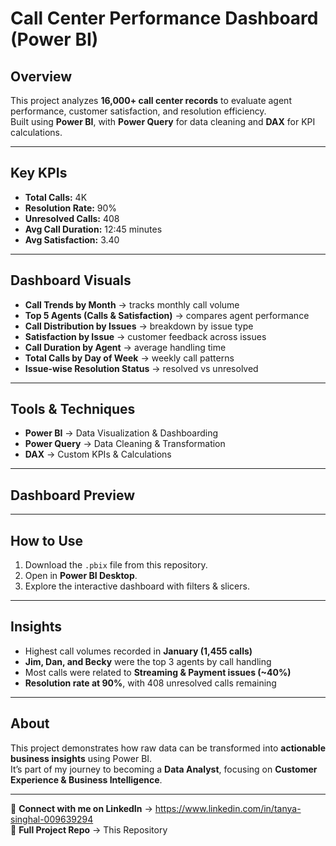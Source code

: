 #  Call Center Performance Dashboard (Power BI)

##  Overview
This project analyzes **16,000+ call center records** to evaluate agent performance, customer satisfaction, and resolution efficiency.  
Built using **Power BI**, with **Power Query** for data cleaning and **DAX** for KPI calculations.  

---

##  Key KPIs
-  **Total Calls:** 4K  
-  **Resolution Rate:** 90%  
-  **Unresolved Calls:** 408  
-  **Avg Call Duration:** 12:45 minutes  
-  **Avg Satisfaction:** 3.40  

---

##  Dashboard Visuals
-  **Call Trends by Month** → tracks monthly call volume  
-  **Top 5 Agents (Calls & Satisfaction)** → compares agent performance  
-  **Call Distribution by Issues** → breakdown by issue type  
-  **Satisfaction by Issue** → customer feedback across issues  
-  **Call Duration by Agent** → average handling time  
-  **Total Calls by Day of Week** → weekly call patterns  
-  **Issue-wise Resolution Status** → resolved vs unresolved  

---

##  Tools & Techniques
- **Power BI** → Data Visualization & Dashboarding  
- **Power Query** → Data Cleaning & Transformation  
- **DAX** → Custom KPIs & Calculations  

---

##  Dashboard Preview




---

##  How to Use
1. Download the `.pbix` file from this repository.  
2. Open in **Power BI Desktop**.  
3. Explore the interactive dashboard with filters & slicers.  

---

##  Insights
-  Highest call volumes recorded in **January (1,455 calls)**  
-  **Jim, Dan, and Becky** were the top 3 agents by call handling  
-  Most calls were related to **Streaming & Payment issues (~40%)**  
-  **Resolution rate at 90%**, with 408 unresolved calls remaining  

---

##  About
This project demonstrates how raw data can be transformed into **actionable business insights** using Power BI.  
It’s part of my journey to becoming a **Data Analyst**, focusing on **Customer Experience & Business Intelligence**.  

---

📌 **Connect with me on LinkedIn** → https://www.linkedin.com/in/tanya-singhal-009639294  
📌 **Full Project Repo** → This Repository  
